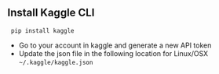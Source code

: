 ## Install Kaggle CLI
` pip install kaggle`

- Go to your account in kaggle and generate a new API token
- Update the json file in the following location for Linux/OSX 
`~/.kaggle/kaggle.json`
